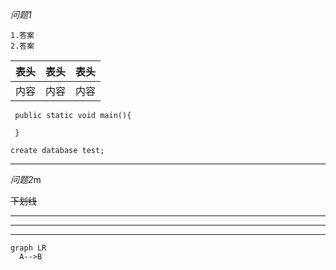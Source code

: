 *问题1*

  ```
  1.答案
  2.答案
  ```

  表头|表头|表头
  -|-|-
  内容|内容|内容

  ```
   public static void main(){

   }
  ```
  `create database test;`

  ---

*问题2*m

~~下划线~~

***

---

- - - -

```mermaid
graph LR
  A-->B
```
